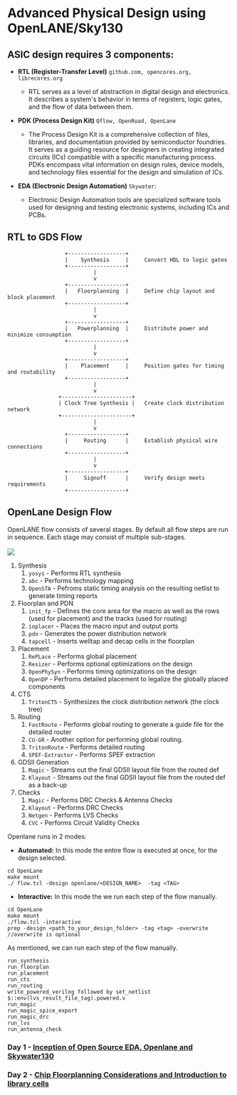 # Advanced Physical Design using OpenLANE/Sky130

## ASIC design requires 3 components:
- **RTL (Register-Transfer Level)** ```github.com, opencores.org, librecores.org```
  - RTL serves as a level of abstraction in digital design and electronics. It describes a system's behavior in terms of registers, logic gates, and the flow of data between them.

- **PDK (Process Design Kit)** ```Qflow, OpenRoad, OpenLane```
  - The Process Design Kit is a comprehensive collection of files, libraries, and documentation provided by semiconductor foundries. It serves as a guiding resource for designers in creating integrated circuits (ICs) compatible with a specific manufacturing process. PDKs encompass vital information on design rules, device models, and technology files essential for the design and simulation of ICs.

- **EDA (Electronic Design Automation)** ```Skywater```:
  - Electronic Design Automation tools are specialized software tools used for designing and testing electronic systems, including ICs and PCBs.

## RTL to GDS Flow
```
                  +------------------+
                  |    Synthesis     |     Convert HDL to logic gates
                  +------------------+
                           |
                           v
                  +------------------+
                  |   Floorplanning  |     Define chip layout and block placement
                  +------------------+
                           |
                           v
                  +------------------+
                  |   Powerplanning  |     Distribute power and minimize consumption
                  +------------------+
                           |
                           v
                  +------------------+
                  |    Placement     |     Position gates for timing and routability
                  +------------------+
                           |
                           v
                +----------------------+
                | Clock Tree Synthesis |   Create clock distribution network
                +----------------------+
                           |
                           v
                  +------------------+
                  |     Routing      |     Establish physical wire connections
                  +------------------+
                           |
                           v
                  +------------------+
                  |     Signoff      |     Verify design meets requirements
                  +------------------+
```

## OpenLane Design Flow

OpenLANE flow consists of several stages. By default all flow steps are run in sequence. Each stage may consist of multiple sub-stages.
<br><br>
<img src=https://user-images.githubusercontent.com/93475824/267214071-68749aa4-dd1a-401e-b7a3-0c74df581e8e.png>


1. Synthesis
    1. `yosys` - Performs RTL synthesis
    2. `abc` - Performs technology mapping
    3. `OpenSTA` - Pefroms static timing analysis on the resulting netlist to generate timing reports
2. Floorplan and PDN
    1. `init_fp` - Defines the core area for the macro as well as the rows (used for placement) and the tracks (used for routing)
    2. `ioplacer` - Places the macro input and output ports
    3. `pdn` - Generates the power distribution network
    4. `tapcell` - Inserts welltap and decap cells in the floorplan
3. Placement
    1. `RePLace` - Performs global placement
    2. `Resizer` - Performs optional optimizations on the design
    3. `OpenPhySyn` - Performs timing optimizations on the design
    4. `OpenDP` - Perfroms detailed placement to legalize the globally placed components
4. CTS
    1. `TritonCTS` - Synthesizes the clock distribution network (the clock tree)
5. Routing
    1. `FastRoute` - Performs global routing to generate a guide file for the detailed router
    2. `CU-GR` - Another option for performing global routing.
    3. `TritonRoute` - Performs detailed routing
    4. `SPEF-Extractor` - Performs SPEF extraction
6. GDSII Generation
    1. `Magic` - Streams out the final GDSII layout file from the routed def
    2. `Klayout` - Streams out the final GDSII layout file from the routed def as a back-up
7. Checks
    1. `Magic` - Performs DRC Checks & Antenna Checks
    2. `Klayout` - Performs DRC Checks
    3. `Netgen` - Performs LVS Checks
    4. `CVC` - Performs Circuit Validity Checks
  
Openlane runs in 2 modes:
- **Automated:** In this mode the entire flow is executed at once, for the design selected.
```
cd OpenLane
make mount
./ flow.tcl -design openlane/<DESIGN_NAME>  -tag <TAG>
```
- **Interactive:** In this mode the we run each step of the flow manually.
```
cd OpenLane
make mount
./flow.tcl -interactive 
prep -design <path_to_your_design_folder> -tag <tag> -overwrite //overwrite is optional
```
As mentioned, we can run each step of the flow manually.
```
run_synthesis
run_floorplan
run_placement
run_cts
run_routing
write_powered_verilog followed by set_netlist $::env(lvs_result_file_tag).powered.v
run_magic
run_magic_spice_export
run_magic_drc
run_lvs
run_antenna_check
```

### Day 1 - [Inception of Open Source EDA, Openlane and Skywater130](https://github.com/Advaith-RN/pes_PhysicalDesignExploration/blob/main/Day1.md)
### Day 2 - [Chip Floorplanning Considerations and Introduction to library cells](https://github.com/Advaith-RN/pes_PhysicalDesignExploration/blob/main/Day2.md)
